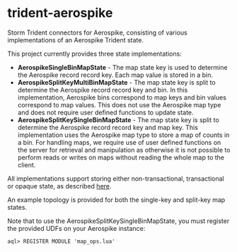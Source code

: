 # trident-aerospike
Storm Trident connectors for Aerospike, consisting of various implementations of an Aerospike Trident state.

This project currently provides three state implementations:
  - **AerospikeSingleBinMapState** - The map state key is used to determine the Aerospike record record key. Each map value is stored in a bin.
  - **AerospikeSplitKeyMultiBinMapState** - The map state key is split to determine the Aerospike record record key and bin. In this implementation, Aerospike bins correspond to map keys and bin values correspond to map values. This does not use the Aerospike map type and does not require user defined functions to update state.
  - **AerospikeSplitKeySingleBinMapState** - The map state key is split to determine the Aerospike record record key and map key. This implementation uses the Aerospike map type to store a map of counts in a bin. For handling maps, we require use of user defined functions on the server for retrieval and manipulation as otherwise it is not possible to perform reads or writes on maps without reading the whole map to the client.

All implementations support storing either non-transactional, transactional or opaque state, as described [here](https://storm.apache.org/documentation/Trident-state).

An example topology is provided for both the single-key and split-key map states.

Note that to use the AerospikeSplitKeySingleBinMapState, you must register the provided UDFs on your Aerospike instance:

```
aql> REGISTER MODULE 'map_ops.lua'
```
